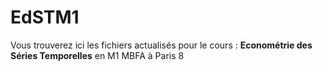 # EdSTM1
 
Vous trouverez ici les fichiers actualisés pour le cours : **Econométrie des Séries Temporelles** en M1 MBFA à Paris 8
